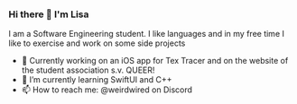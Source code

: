 ### Hi there 👋 I'm Lisa

<!--
**weirdwir3d/weirdwir3d** is a ✨ _special_ ✨ repository because its `README.md` (this file) appears on your GitHub profile.

Here are some ideas to get you started:

- 🔭 I’m currently working on ...
- 🌱 I’m currently learning ...
- 👯 I’m looking to collaborate on ...
- 🤔 I’m looking for help with ...
- 💬 Ask me about ...
- 📫 How to reach me: ...
- 😄 Pronouns: ...
- ⚡ Fun fact: ...
-->

I am a Software Engineering student. I like languages and in my free time I like to exercise and work on some side projects

- 🔭 Currently working on an iOS app for Tex Tracer and on the website of the student association s.v. QUEER!
- 🌱 I’m currently learning SwiftUI and C++
- 📫 How to reach me: @weirdwired on Discord
